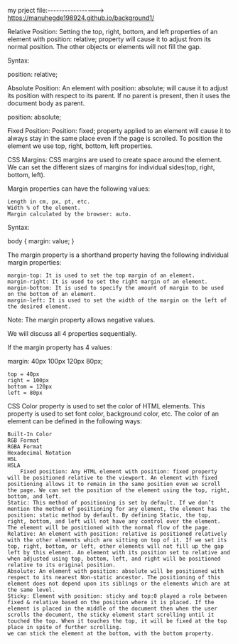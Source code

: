 my prject file:----------------->
https://manuhegde198924.github.io/background1/

Relative Position: Setting the top, right, bottom, and left properties of an element with position: relative;
property will cause it to adjust from its normal position. The other objects or elements will not fill the gap.

Syntax:

position: relative;

Absolute Position: An element with position: absolute; will cause it to adjust its position with respect to its parent.
If no parent is present, then it uses the document body as parent.

position: absolute;

Fixed Position: Position: fixed; property applied to an element will cause it to always stay in the same place even if the page is scrolled.
To position the element we use top, right, bottom, left properties.

CSS Margins: CSS margins are used to create space around the element. We can set the different sizes of margins for individual sides(top, right, bottom, left).

Margin properties can have the following values:

    Length in cm, px, pt, etc.
    Width % of the element.
    Margin calculated by the browser: auto.

Syntax: 

body {
    margin: value;
}

The margin property is a shorthand property having the following individual margin properties:

    margin-top: It is used to set the top margin of an element.
    margin-right: It is used to set the right margin of an element.
    margin-bottom: It is used to specify the amount of margin to be used on the bottom of an element.
    margin-left: It is used to set the width of the margin on the left of the desired element.

Note: The margin property allows negative values.

We will discuss all 4 properties sequentially.

If the margin property has 4 values: 

margin: 40px 100px 120px 80px;

    top = 40px
    right = 100px
    bottom = 120px
    left = 80px
CSS Color property is used to set the color of HTML elements. This property is used to set font color, background color, etc. The color of an element can be defined in the following ways:

    Built-In Color
    RGB Format
    RGBA Format
    Hexadecimal Notation
    HSL
    HSLA
        Fixed position: Any HTML element with position: fixed property will be positioned relative to the viewport. An element with fixed positioning allows it to remain in the same position even we scroll the page. We can set the position of the element using the top, right, bottom, and left.
    Static: This method of positioning is set by default. If we don’t mention the method of positioning for any element, the element has the position: static method by default. By defining Static, the top, right, bottom, and left will not have any control over the element. The element will be positioned with the normal flow of the page.
    Relative: An element with position: relative is positioned relatively with the other elements which are sitting on top of it. If we set its top, right, bottom, or left, other elements will not fill up the gap left by this element. An element with its position set to relative and when adjusted using top, bottom, left, and right will be positioned relative to its original position.
    Absolute: An element with position: absolute will be positioned with respect to its nearest Non-static ancestor. The positioning of this element does not depend upon its siblings or the elements which are at the same level.
    Sticky: Element with position: sticky and top:0 played a role between fixed & relative based on the position where it is placed. If the element is placed in the middle of the document then when the user scrolls the document, the sticky element start scrolling until it touched the top. When it touches the top, it will be fixed at the top place in spite of further scrolling. 
    we can stick the element at the bottom, with the bottom property.
